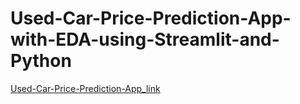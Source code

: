 # Used-Car-Price-Prediction-App-with-EDA-using-Streamlit-and-Python 
[Used-Car-Price-Prediction-App_link](https://used-car-price-prediction-app-with-python.streamlit.app/)
